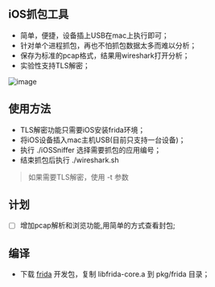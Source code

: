 ## iOS抓包工具
* 简单，便捷，设备插上USB在mac上执行即可；
* 针对单个进程抓包，再也不怕抓包数据太多而难以分析；
* 保存为标准的pcap格式，结果用wireshark打开分析；
* 实验性支持TLS解密；

![image](iOSSniffer.gif)

## 使用方法
* TLS解密功能只需要iOS安装frida环境；
* 将iOS设备插入mac主机USB(目前只支持一台设备)；
* 执行 ./iOSSniffer 选择需要抓包的应用编号；
* 结束抓包后执行 ./wireshark.sh
> 如果需要TLS解密，使用 -t 参数

## 计划
- [ ] 增加pcap解析和浏览功能,用简单的方式查看封包;

## 编译
* 下载 [frida](https://github.com/frida/frida/releases) 开发包，复制 libfrida-core.a 到 pkg/frida 目录；